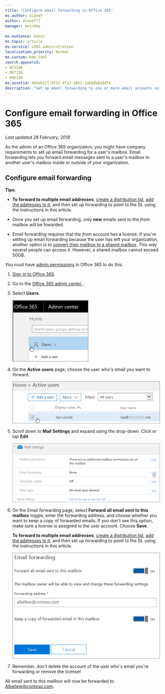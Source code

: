 ```yaml
---
title: "Configure email forwarding in Office 365"
ms.author: dianef
author: dianef77
manager: mnirkhe

ms.audience: Admin
ms.topic: article
ms.service: o365-administration
localization_priority: Normal
ms.custom: Adm_O365
search.appverid:
- BCS160
- MET150
- MOE150
ms.assetid: ab5eb117-0f22-4fa7-a662-3a6bdb0add74
description: "Set up email forwarding to one or more email accounts using Office365."
---
```


# Configure email forwarding in Office 365

 *Last updated 28 February, 2018* 
  
As the admin of an Office 365 organization, you might have company requirements to set up email forwarding for a user's mailbox. Email forwarding lets you forward email messages sent to a user's mailbox to another user's mailbox inside or outside of your organization.
  
## Configure email forwarding

 **Tips:**
  
- **To forward to multiple email addresses**, [create a distribution list](../setup/create-distribution-lists.md), [add the addresses to it](add-user-or-contact-to-distribution-list.md), and then set up forwarding to point to the DL using the instructions in this article.
    
- Once you set up email forwarding, only **new** emails sent to the  *from*  mailbox will be fowarded. 
    
- Email forwarding requires that the  *from*  account has a license. If you're setting up email forwarding because the user has left your organization, another option is to [convert their mailbox to a shared mailbox](convert-user-mailbox-to-shared-mailbox.md). This way several people can access it. However, a shared mailbox cannot exceed 50GB. 
    
You must have [admin permissions](../add-users-2/about-admin-roles.md) in Office 365 to do this. 
  
1. [Sign in to Office 365](https://go.microsoft.com/fwlink/p/?LinkID=402333).
    
2. Go to the [ Office 365 admin center ](../admin-overview/about-the-admin-center.md).
    
3. Select **Users**.
    
    ![Click on User.](../media/1596dc50-1d06-4b3a-83c3-2791d0856d6f.png)
  
4. On the **Active users** page, choose the user who's email you want to forward. 
    
    ![Choose a user.](../media/e103733a-dd8d-44e6-b36b-3ad5b2582140.png)
  
5. Scroll down to **Mail Settings** and expand using the drop-down. Click or tap **Edit**
    
    ![Screenshot: Chose Edit to configure email forwarding](../media/2e74ec77-681e-422f-905f-ffe15a1b80f1.png)
  
6. On the Email forwarding page, select **Forward all email sent to this mailbox** toggle, enter the forwarding address, and choose whether you want to keep a copy of forwarded emails. If you don't see this option, make sure a license is assigned to the user account. Choose **Save**.
    
    **To forward to multiple email addresses**, [create a distribution list](../setup/create-distribution-lists.md), [add the addresses to it](add-user-or-contact-to-distribution-list.md), and then set up forwarding to point to the DL using the instructions in this article.
    
    ![Screenshot: Enter forwarding email address](../media/9aa97b22-3951-4a9f-8483-231400d8821a.png)
  
7. Remember, don't delete the account of the user who's email you're forwarding or remove the license! 
    
All email sent to this mailbox will now be forwarded to Albellew@contoso.com.
  

